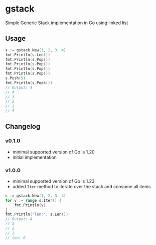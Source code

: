 # gstack
Simple Generic Stack implementation in Go using linked list

## Usage

```go
s := gstack.New(1, 2, 3, 4)
fmt.Println(s.Len())
fmt.Println(s.Pop())
fmt.Println(s.Pop())
fmt.Println(s.Pop())
fmt.Println(s.Pop())
s.Push(5)
fmt.Println(s.Peek())
// Output: 4
// 4
// 3
// 2
// 1
// 5
```

## Changelog
### v0.1.0
- minimal supported version of Go is 1.20
- initial implementation

### v1.0.0
- minimal supported version of Go is 1.23
- added `Iter` method to iterate over the stack and consume all items
```go
s := gstack.New(1, 2, 3, 4)
for v := range s.Iter() {
    fmt.Println(v)
}
fmt.Println("len:", s.Len())
// Output: 4
// 3
// 2
// 1
// len: 0
```
